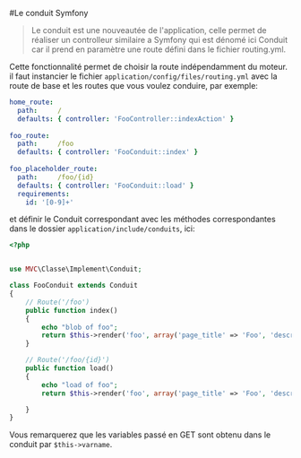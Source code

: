 #Le conduit Symfony

>Le conduit est une nouveautée de l'application, celle permet de réaliser 
un controlleur similaire a Symfony qui est dénomé ici Conduit car il prend 
en paramètre une route défini dans le fichier routing.yml.

Cette fonctionnalité permet de choisir la route indépendamment du moteur.
il faut instancier le fichier `application/config/files/routing.yml`
avec la route de base et les routes que vous voulez conduire, par exemple:
```yml
home_route:  
  path:     /  
  defaults: { controller: 'FooController::indexAction' }  
  
foo_route:  
  path:     /foo  
  defaults: { controller: 'FooConduit::index' }  
  
foo_placeholder_route:  
  path:     /foo/{id}  
  defaults: { controller: 'FooConduit::load' }  
  requirements:  
    id: '[0-9]+'
```

et définir le Conduit correspondant avec les méthodes correspondantes dans le dossier `application/include/conduits`, ici:
```php
<?php


use MVC\Classe\Implement\Conduit;

class FooConduit extends Conduit
{
    // Route('/foo')
    public function index()
    {
        echo "blob of foo";
        return $this->render('foo', array('page_title' => 'Foo', 'description' => 'FooConduit'));
    }

    // Route('/foo/{id}')
    public function load()
    {
        echo "load of foo";
        return $this->render('foo', array('page_title' => 'Foo', 'description' => 'FooConduit', 'id' => $this->id));

    }
}
```
Vous remarquerez que les variables passé en GET sont obtenu dans le conduit par `$this->varname`.